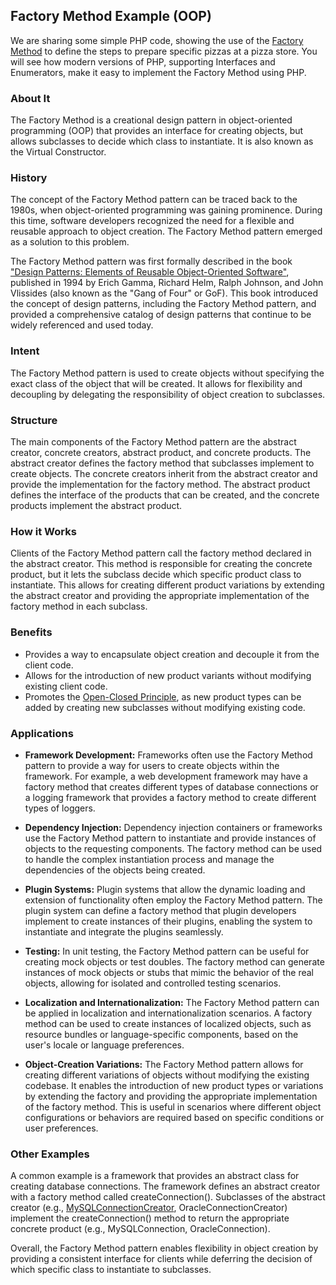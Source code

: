 ## Factory Method Example (OOP)

We are sharing some simple PHP code, showing the use of the [Factory Method](https://en.wikipedia.org/wiki/Factory_method_pattern) to define the steps to prepare specific pizzas at a pizza store. You will see how modern versions of PHP, supporting Interfaces and Enumerators, make it easy to implement the Factory Method using PHP.
### About It
The Factory Method is a creational design pattern in object-oriented programming (OOP) that provides an interface for creating objects, but allows subclasses to decide which class to instantiate. It is also known as the Virtual Constructor.

### History
The concept of the Factory Method pattern can be traced back to the 1980s, when object-oriented programming was gaining prominence. During this time, software developers recognized the need for a flexible and reusable approach to object creation. The Factory Method pattern emerged as a solution to this problem.

The Factory Method pattern was first formally described in the book ["Design Patterns: Elements of Reusable Object-Oriented Software"](https://en.wikipedia.org/wiki/Design_Patterns), published in 1994 by Erich Gamma, Richard Helm, Ralph Johnson, and John Vlissides (also known as the "Gang of Four" or GoF). This book introduced the concept of design patterns, including the Factory Method pattern, and provided a comprehensive catalog of design patterns that continue to be widely referenced and used today.

### Intent 
The Factory Method pattern is used to create objects without specifying the exact class of the object that will be created. It allows for flexibility and decoupling by delegating the responsibility of object creation to subclasses.

### Structure
The main components of the Factory Method pattern are the abstract creator, concrete creators, abstract product, and concrete products. The abstract creator defines the factory method that subclasses implement to create objects. The concrete creators inherit from the abstract creator and provide the implementation for the factory method. The abstract product defines the interface of the products that can be created, and the concrete products implement the abstract product.

### How it Works
Clients of the Factory Method pattern call the factory method declared in the abstract creator. This method is responsible for creating the concrete product, but it lets the subclass decide which specific product class to instantiate. This allows for creating different product variations by extending the abstract creator and providing the appropriate implementation of the factory method in each subclass.

### Benefits
- Provides a way to encapsulate object creation and decouple it from the client code.
- Allows for the introduction of new product variants without modifying existing client code.
- Promotes the [Open-Closed Principle](https://en.wikipedia.org/wiki/Open%E2%80%93closed_principle), as new product types can be added by creating new subclasses without modifying existing code.

### Applications
- **Framework Development:** Frameworks often use the Factory Method pattern to provide a way for users to create objects within the framework. For example, a web development framework may have a factory method that creates different types of database connections or a logging framework that provides a factory method to create different types of loggers.

- **Dependency Injection:** Dependency injection containers or frameworks use the Factory Method pattern to instantiate and provide instances of objects to the requesting components. The factory method can be used to handle the complex instantiation process and manage the dependencies of the objects being created.

- **Plugin Systems:** Plugin systems that allow the dynamic loading and extension of functionality often employ the Factory Method pattern. The plugin system can define a factory method that plugin developers implement to create instances of their plugins, enabling the system to instantiate and integrate the plugins seamlessly.

- **Testing:** In unit testing, the Factory Method pattern can be useful for creating mock objects or test doubles. The factory method can generate instances of mock objects or stubs that mimic the behavior of the real objects, allowing for isolated and controlled testing scenarios.

- **Localization and Internationalization:** The Factory Method pattern can be applied in localization and internationalization scenarios. A factory method can be used to create instances of localized objects, such as resource bundles or language-specific components, based on the user's locale or language preferences.

- **Object-Creation Variations:** The Factory Method pattern allows for creating different variations of objects without modifying the existing codebase. It enables the introduction of new product types or variations by extending the factory and providing the appropriate implementation of the factory method. This is useful in scenarios where different object configurations or behaviors are required based on specific conditions or user preferences.

### Other Examples
A common example is a framework that provides an abstract class for creating database connections. The framework defines an abstract creator with a factory method called createConnection(). Subclasses of the abstract creator (e.g., [MySQLConnectionCreator](https://docs.oracle.com/middleware/1213/jdev/api-reference-esdk/oracle/jdeveloper/db/adapter/MySQLConnectionCreator.html), OracleConnectionCreator) implement the createConnection() method to return the appropriate concrete product (e.g., MySQLConnection, OracleConnection).

Overall, the Factory Method pattern enables flexibility in object creation by providing a consistent interface for clients while deferring the decision of which specific class to instantiate to subclasses.
